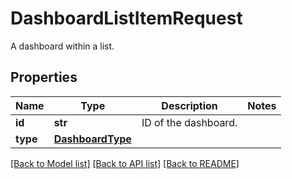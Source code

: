 # DashboardListItemRequest

A dashboard within a list.

## Properties

| Name     | Type                                  | Description          | Notes |
| -------- | ------------------------------------- | -------------------- | ----- |
| **id**   | **str**                               | ID of the dashboard. |
| **type** | [**DashboardType**](DashboardType.md) |                      |

[[Back to Model list]](README.md#documentation-for-models) [[Back to API list]](README.md#documentation-for-api-endpoints) [[Back to README]](README.md)
